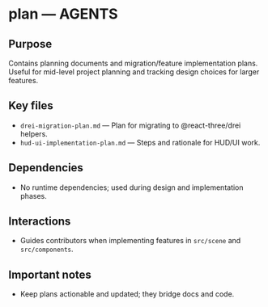 # plan — AGENTS

## Purpose

Contains planning documents and migration/feature implementation plans. Useful for mid-level project planning and tracking design choices for larger features.

## Key files

- `drei-migration-plan.md` — Plan for migrating to @react-three/drei helpers.
- `hud-ui-implementation-plan.md` — Steps and rationale for HUD/UI work.

## Dependencies

- No runtime dependencies; used during design and implementation phases.

## Interactions

- Guides contributors when implementing features in `src/scene` and `src/components`.

## Important notes

- Keep plans actionable and updated; they bridge docs and code.
